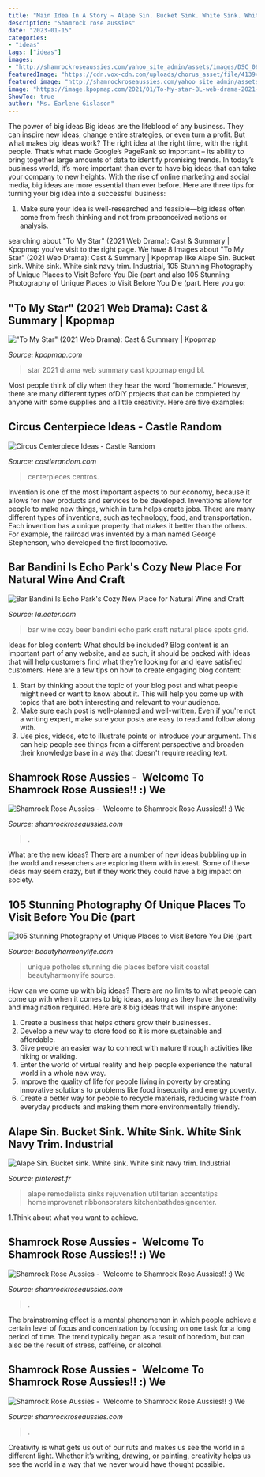 ```yaml
---
title: "Main Idea In A Story ~ Alape Sin. Bucket Sink. White Sink. White Sink Navy Trim. Industrial"
description: "Shamrock rose aussies"
date: "2023-01-15"
categories:
- "ideas"
tags: ["ideas"]
images:
- "http://shamrockroseaussies.com/yahoo_site_admin/assets/images/DSC_0610.231175656_std.JPG"
featuredImage: "https://cdn.vox-cdn.com/uploads/chorus_asset/file/4139452/2015-10-07-bandini-003.0.jpg"
featured_image: "http://shamrockroseaussies.com/yahoo_site_admin/assets/images/DSC_0376.7603913_std.JPG"
image: "https://image.kpopmap.com/2021/01/To-My-star-BL-web-drama-2021-official-2.jpg"
ShowToc: true
author: "Ms. Earlene Gislason"
---
```



The power of big ideas
Big ideas are the lifeblood of any business. They can inspire new ideas, change entire strategies, or even turn a profit. But what makes big ideas work? The right idea at the right time, with the right people. That’s what made Google’s PageRank so important – its ability to bring together large amounts of data to identify promising trends.
In today’s business world, it’s more important than ever to have big ideas that can take your company to new heights. With the rise of online marketing and social media, big ideas are more essential than ever before. Here are three tips for turning your big idea into a successful business:

1) Make sure your idea is well-researched and feasible—big ideas often come from fresh thinking and not from preconceived notions or analysis.

	

		
searching about &quot;To My Star&quot; (2021 Web Drama): Cast &amp; Summary | Kpopmap you've visit to the right page. We have 8 Images about &quot;To My Star&quot; (2021 Web Drama): Cast &amp; Summary | Kpopmap like Alape Sin. Bucket sink. White sink. White sink navy trim. Industrial, 105 Stunning Photography of Unique Places to Visit Before You Die (part and also 105 Stunning Photography of Unique Places to Visit Before You Die (part. Here you go:
		
    
## &quot;To My Star&quot; (2021 Web Drama): Cast &amp; Summary | Kpopmap

<img loading=lazy src="https://image.kpopmap.com/2021/01/To-My-star-BL-web-drama-2021-official-2.jpg" onerror="this.onerror=null;this.src='https://tse1.mm.bing.net/th?id=OIP.cYjbMUu2cwMajjgXYT3eogHaJ4&amp;pid=15.1';" alt="&quot;To My Star&quot; (2021 Web Drama): Cast &amp; Summary | Kpopmap">

_Source: kpopmap.com_

>star 2021 drama web summary cast kpopmap engd bl. 

	

Most people think of diy when they hear the word “homemade.” However, there are many different types ofDIY projects that can be completed by anyone with some supplies and a little creativity. Here are five examples:

    
## Circus Centerpiece Ideas - Castle Random

<img loading=lazy src="https://castlerandom.com/wp-content/uploads/2019/11/Circus-Centerpiece-4.jpg" onerror="this.onerror=null;this.src='https://tse2.mm.bing.net/th?id=OIP.28KDYOnx30ltZdto053jQwHaJ4&amp;pid=15.1';" alt="Circus Centerpiece Ideas - Castle Random">

_Source: castlerandom.com_

>centerpieces centros. 

	

Invention is one of the most important aspects to our economy, because it allows for new products and services to be developed. Inventions allow for people to make new things, which in turn helps create jobs. There are many different types of inventions, such as technology, food, and transportation. Each invention has a unique property that makes it better than the others. For example, the railroad was invented by a man named George Stephenson, who developed the first locomotive.

    
## Bar Bandini Is Echo Park&#039;s Cozy New Place For Natural Wine And Craft

<img loading=lazy src="https://cdn.vox-cdn.com/uploads/chorus_asset/file/4139452/2015-10-07-bandini-003.0.jpg" onerror="this.onerror=null;this.src='https://tse2.mm.bing.net/th?id=OIP.roOUz7ZU4S4E774wpbr-JwHaE7&amp;pid=15.1';" alt="Bar Bandini Is Echo Park&#039;s Cozy New Place for Natural Wine and Craft">

_Source: la.eater.com_

>bar wine cozy beer bandini echo park craft natural place spots grid. 

	

Ideas for blog content: What should be included?
Blog content is an important part of any website, and as such, it should be packed with ideas that will help customers find what they're looking for and leave satisfied customers. Here are a few tips on how to create engaging blog content:
1. Start by thinking about the topic of your blog post and what people might need or want to know about it. This will help you come up with topics that are both interesting and relevant to your audience. 
2. Make sure each post is well-planned and well-written. Even if you're not a writing expert, make sure your posts are easy to read and follow along with. 
3. Use pics, videos, etc to illustrate points or introduce your argument. This can help people see things from a different perspective and broaden their knowledge base in a way that doesn't require reading text. 

    
## Shamrock Rose Aussies - ﻿﻿﻿ Welcome To Shamrock Rose Aussies!! :) We

<img loading=lazy src="http://shamrockroseaussies.com/yahoo_site_admin/assets/images/DSC_0193.265232256_std.JPG" onerror="this.onerror=null;this.src='https://tse1.mm.bing.net/th?id=OIP.lj85e7EfgKy6v4_C9fVR5wHaGM&amp;pid=15.1';" alt="Shamrock Rose Aussies - ﻿﻿﻿ Welcome to Shamrock Rose Aussies!! :) We">

_Source: shamrockroseaussies.com_

>. 

	

What are the new ideas?
There are a number of new ideas bubbling up in the world and researchers are exploring them with interest. Some of these ideas may seem crazy, but if they work they could have a big impact on society.

    
## 105 Stunning Photography Of Unique Places To Visit Before You Die (part

<img loading=lazy src="https://beautyharmonylife.com/wp-content/uploads/2013/12/201311071330572433-167450-800x1330.jpg" onerror="this.onerror=null;this.src='https://tse1.mm.bing.net/th?id=OIP.LmSC_xL4OL3kMfTem-uGyAHaMU&amp;pid=15.1';" alt="105 Stunning Photography of Unique Places to Visit Before You Die (part">

_Source: beautyharmonylife.com_

>unique potholes stunning die places before visit coastal beautyharmonylife source. 

	

How can we come up with big ideas?
There are no limits to what people can come up with when it comes to big ideas, as long as they have the creativity and imagination required. Here are 8 big ideas that will inspire anyone:
1. Create a business that helps others grow their businesses. 
2. Develop a new way to store food so it is more sustainable and affordable. 
3. Give people an easier way to connect with nature through activities like hiking or walking. 
4. Enter the world of virtual reality and help people experience the natural world in a whole new way. 
5. Improve the quality of life for people living in poverty by creating innovative solutions to problems like food insecurity and energy poverty. 
6. Create a better way for people to recycle materials, reducing waste from everyday products and making them more environmentally friendly. 

    
## Alape Sin. Bucket Sink. White Sink. White Sink Navy Trim. Industrial

<img loading=lazy src="https://i.pinimg.com/736x/c6/d6/c3/c6d6c3f162036191c560dae9c9f44364.jpg" onerror="this.onerror=null;this.src='https://tse1.mm.bing.net/th?id=OIP.NyNPLhH-u5OIPwu0nhIL4AHaJ3&amp;pid=15.1';" alt="Alape Sin. Bucket sink. White sink. White sink navy trim. Industrial">

_Source: pinterest.fr_

>alape remodelista sinks rejuvenation utilitarian accentstips homeimprovenet ribbonsorstars kitchenbathdesigncenter. 

	

1.Think about what you want to achieve.

    
## Shamrock Rose Aussies - ﻿﻿﻿ Welcome To Shamrock Rose Aussies!! :) We

<img loading=lazy src="http://shamrockroseaussies.com/yahoo_site_admin/assets/images/DSC_0610.231175656_std.JPG" onerror="this.onerror=null;this.src='https://tse1.mm.bing.net/th?id=OIP.0Xyn7Md-Ag0cok6dL8DhiAHaE-&amp;pid=15.1';" alt="Shamrock Rose Aussies - ﻿﻿﻿ Welcome to Shamrock Rose Aussies!! :) We">

_Source: shamrockroseaussies.com_

>. 

	

The brainstroming effect is a mental phenomenon in which people achieve a certain level of focus and concentration by focusing on one task for a long period of time. The trend typically began as a result of boredom, but can also be the result of stress, caffeine, or alcohol.

    
## Shamrock Rose Aussies - ﻿﻿﻿ Welcome To Shamrock Rose Aussies!! :) We

<img loading=lazy src="http://shamrockroseaussies.com/yahoo_site_admin/assets/images/DSC_0376.7603913_std.JPG" onerror="this.onerror=null;this.src='https://tse1.mm.bing.net/th?id=OIP.Iws8PnI38sIw8Ut9dqL-WAHaFd&amp;pid=15.1';" alt="Shamrock Rose Aussies - ﻿﻿﻿ Welcome to Shamrock Rose Aussies!! :) We">

_Source: shamrockroseaussies.com_

>. 

	

Creativity is what gets us out of our ruts and makes us see the world in a different light. Whether it’s writing, drawing, or painting, creativity helps us see the world in a way that we never would have thought possible.

